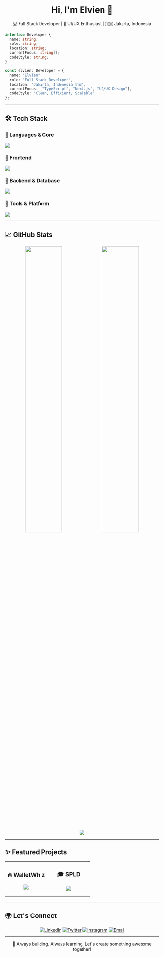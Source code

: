 
<h1 align="center">Hi, I'm Elvien 👋</h1>
<p align="center">💻 Full Stack Developer | 🎨 UI/UX Enthusiast | 🇮🇩 Jakarta, Indonesia</p>

<div align="left">

```ts
interface Developer {
  name: string;
  role: string;
  location: string;
  currentFocus: string[];
  codeStyle: string;
}

const elvien: Developer = {
  name: "Elvien",
  role: "Full Stack Developer",
  location: "Jakarta, Indonesia 🇮🇩",
  currentFocus: ["TypeScript", "Next.js", "UI/UX Design"],
  codeStyle: "Clean, Efficient, Scalable"
};
```

</div>

---

## 🛠️ Tech Stack

<div align="left">

### 🧠 Languages & Core
<img src="https://skillicons.dev/icons?i=typescript,javascript,html,css,php&theme=dark" />

### 🎨 Frontend
<img src="https://skillicons.dev/icons?i=react,nextjs,tailwind,scss,figma&theme=dark" />

### 🧰 Backend & Database
<img src="https://skillicons.dev/icons?i=nodejs,express,laravel,postgresql,mysql&theme=dark" />

### 🔧 Tools & Platform
<img src="https://skillicons.dev/icons?i=git,vscode,vercel,supabase,firebase,prisma&theme=dark" />

</div>

---

## 📈 GitHub Stats

<div align="center">
  <img width="49%" src="https://github-readme-stats.vercel.app/api?username=LVNVoid&show_icons=true&theme=tokyonight&hide_border=true&bg_color=0D1117&title_color=667eea&icon_color=764ba2&text_color=ffffff" />
  <img width="49%" src="https://github-readme-stats.vercel.app/api/top-langs/?username=LVNVoid&layout=compact&theme=tokyonight&hide_border=true&bg_color=0D1117&title_color=667eea&text_color=ffffff" />
</div>

<div align="center">
  <img src="https://github-readme-streak-stats.herokuapp.com/?user=LVNVoid&theme=tokyonight&hide_border=true&background=0D1117&stroke=667eea&ring=764ba2&fire=667eea&currStreakLabel=764ba2" />
</div>

---

## ✨ Featured Projects

<div align="center">
  <table>
    <tr>
      <td width="50%">
        <h3 align="center">🔥 WalletWhiz</h3>
        <p align="center">
          <a href="https://github.com/LVNVoid/walletwhiz">
            <img src="https://github-readme-stats.vercel.app/api/pin/?username=LVNVoid&repo=walletwhiz&theme=tokyonight&hide_border=true&bg_color=0D1117&title_color=667eea&icon_color=764ba2&text_color=ffffff" />
          </a>
        </p>
      </td>
      <td width="50%">
        <h3 align="center">🎓 SPLD</h3>
        <p align="center">
          <a href="https://github.com/LVNVoid/SPLD-Client">
            <img src="https://github-readme-stats.vercel.app/api/pin/?username=LVNVoid&repo=SPLD-Client&theme=tokyonight&hide_border=true&bg_color=0D1117&title_color=667eea&icon_color=764ba2&text_color=ffffff" />
          </a>
        </p>
      </td>
    </tr>
  </table>
</div>

---

## 🌍 Let's Connect

<div align="center">

[![LinkedIn](https://img.shields.io/badge/LinkedIn-0077B5?style=for-the-badge&logo=linkedin&logoColor=white)](https://www.linkedin.com/in/elvien/)
[![Twitter](https://img.shields.io/badge/Twitter-1DA1F2?style=for-the-badge&logo=twitter&logoColor=white)](https://twitter.com/lvnap_)
[![Instagram](https://img.shields.io/badge/Instagram-E4405F?style=for-the-badge&logo=instagram&logoColor=white)](https://www.instagram.com/elvien_13)
[![Email](https://img.shields.io/badge/Email-D14836?style=for-the-badge&logo=gmail&logoColor=white)](mailto:your.email@example.com)

</div>

---

<p align="center">
  🚀 Always building. Always learning. Let's create something awesome together!
</p>
